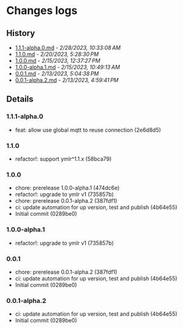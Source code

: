 # Changes logs

## History

- [1.1.1-alpha.0.md](#1677555188523)  -  _2/28/2023, 10:33:08 AM_
- [1.1.0.md](#1676888910775)  -  _2/20/2023, 5:28:30 PM_
- [1.0.0.md](#1676439447483)  -  _2/15/2023, 12:37:27 PM_
- [1.0.0-alpha.1.md](#1676432953313)  -  _2/15/2023, 10:49:13 AM_
- [0.0.1.md](#1676282678538)  -  _2/13/2023, 5:04:38 PM_
- [0.0.1-alpha.2.md](#1676282381797)  -  _2/13/2023, 4:59:41 PM_

## Details

<a id="1677555188523"></a>
### 1.1.1-alpha.0

* feat: allow use global mqtt to reuse connection (2e6d8d5)
  
<a id="1676888910775"></a>
### 1.1.0

* refactor!: support ymlr^1.1.x (58bca79)
  
<a id="1676439447483"></a>
### 1.0.0

* chore: prerelease 1.0.0-alpha.1 (474dc6e)
* refactor!: upgrade to ymlr v1 (735857b)
* chore: prerelease 0.0.1-alpha.2 (387fdf1)
* ci: update automation for up version, test and publish (4b64e55)
* Initial commit (0289be0)
  
<a id="1676432953313"></a>
### 1.0.0-alpha.1

* refactor!: upgrade to ymlr v1 (735857b)
  
<a id="1676282678538"></a>
### 0.0.1

* chore: prerelease 0.0.1-alpha.2 (387fdf1)
* ci: update automation for up version, test and publish (4b64e55)
* Initial commit (0289be0)
  
<a id="1676282381797"></a>
### 0.0.1-alpha.2

* ci: update automation for up version, test and publish (4b64e55)
* Initial commit (0289be0)

